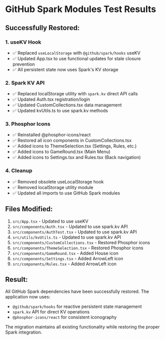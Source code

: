 # GitHub Spark Modules Test Results

## Successfully Restored:

### 1. useKV Hook
- ✅ Replaced `useLocalStorage` with `@github/spark/hooks` useKV
- ✅ Updated App.tsx to use functional updates for stale closure prevention
- ✅ All persistent state now uses Spark's KV storage

### 2. Spark KV API  
- ✅ Replaced localStorage utility with `spark.kv` direct API calls
- ✅ Updated Auth.tsx registration/login
- ✅ Updated CustomCollections.tsx data management
- ✅ Updated kvUtils.ts to use spark.kv methods

### 3. Phosphor Icons
- ✅ Reinstalled @phosphor-icons/react
- ✅ Restored all icon components in CustomCollections.tsx
- ✅ Added icons to ThemeSelection.tsx (Settings, Rules, etc.)
- ✅ Added icons to GameRound.tsx (Main Menu)
- ✅ Added icons to Settings.tsx and Rules.tsx (Back navigation)

### 4. Cleanup
- ✅ Removed obsolete useLocalStorage hook
- ✅ Removed localStorage utility module
- ✅ Updated all imports to use GitHub Spark modules

## Files Modified:
1. `src/App.tsx` - Updated to use useKV
2. `src/components/Auth.tsx` - Updated to use spark.kv API
3. `src/components/AuthTest.tsx` - Updated to use spark.kv API  
4. `src/utils/kvUtils.ts` - Updated to use spark.kv API
5. `src/components/CustomCollections.tsx` - Restored Phosphor icons
6. `src/components/ThemeSelection.tsx` - Restored Phosphor icons
7. `src/components/GameRound.tsx` - Added House icon
8. `src/components/Settings.tsx` - Added ArrowLeft icon
9. `src/components/Rules.tsx` - Added ArrowLeft icon

## Result:
All GitHub Spark dependencies have been successfully restored. The application now uses:
- `@github/spark/hooks` for reactive persistent state management
- `spark.kv` API for direct KV operations  
- `@phosphor-icons/react` for consistent iconography

The migration maintains all existing functionality while restoring the proper Spark integration.